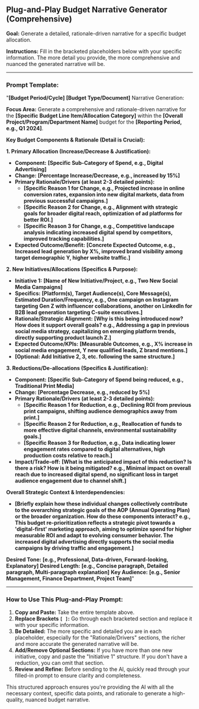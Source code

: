 ## Plug-and-Play Budget Narrative Generator (Comprehensive)

**Goal:** Generate a detailed, rationale-driven narrative for a specific budget allocation.

**Instructions:** Fill in the bracketed placeholders below with your specific information. The more detail you provide, the more comprehensive and nuanced the generated narrative will be.

---

### Prompt Template:

"**[Budget Period/Cycle]** **[Budget Type/Document]** Narrative Generation:

**Focus Area:** Generate a comprehensive and rationale-driven narrative for the **[Specific Budget Line Item/Allocation Category]** within the **[Overall Project/Program/Department Name]** budget for the **[Reporting Period, e.g., Q1 2024]**.

**Key Budget Components & Rationale (Detail is Crucial):**

**1. Primary Allocation (Increase/Decrease & Justification):**
   * **Component:** **[Specific Sub-Category of Spend, e.g., Digital Advertising]**
   * **Change:** **[Percentage Increase/Decrease, e.g., increased by 15%]**
   * **Primary Rationale/Drivers (at least 2-3 detailed points):**
      * **[Specific Reason 1 for Change, e.g., Projected increase in online conversion rates, expansion into new digital markets, data from previous successful campaigns.]**
      * **[Specific Reason 2 for Change, e.g., Alignment with strategic goals for broader digital reach, optimization of ad platforms for better ROI.]**
      * **[Specific Reason 3 for Change, e.g., Competitive landscape analysis indicating increased digital spend by competitors, improved tracking capabilities.]**
   * **Expected Outcome/Benefit:** **[Concrete Expected Outcome, e.g., Increased lead generation by X%, improved brand visibility among target demographic Y, higher website traffic.]**

**2. New Initiatives/Allocations (Specifics & Purpose):**
   * **Initiative 1:** **[Name of New Initiative/Project, e.g., Two New Social Media Campaigns]**
   * **Specifics:** **[Platform(s), Target Audience(s), Core Message(s), Estimated Duration/Frequency, e.g., One campaign on Instagram targeting Gen Z with influencer collaborations, another on LinkedIn for B2B lead generation targeting C-suite executives.]**
   * **Rationale/Strategic Alignment:** **[Why is this being introduced now? How does it support overall goals? e.g., Addressing a gap in previous social media strategy, capitalizing on emerging platform trends, directly supporting product launch Z.]**
   * **Expected Outcome/KPIs:** **[Measurable Outcomes, e.g., X% increase in social media engagement, Y new qualified leads, Z brand mentions.]**
   * **[Optional: Add Initiative 2, 3, etc. following the same structure.]**

**3. Reductions/De-allocations (Specifics & Justification):**
   * **Component:** **[Specific Sub-Category of Spend being reduced, e.g., Traditional Print Media]**
   * **Change:** **[Percentage Decrease, e.g., reduced by 5%]**
   * **Primary Rationale/Drivers (at least 2-3 detailed points):**
      * **[Specific Reason 1 for Reduction, e.g., Declining ROI from previous print campaigns, shifting audience demographics away from print.]**
      * **[Specific Reason 2 for Reduction, e.g., Reallocation of funds to more effective digital channels, environmental sustainability goals.]**
      * **[Specific Reason 3 for Reduction, e.g., Data indicating lower engagement rates compared to digital alternatives, high production costs relative to reach.]**
   * **Impact/Trade-off:** **[What is the anticipated impact of this reduction? Is there a risk? How is it being mitigated? e.g., Minimal impact on overall reach due to increased digital spend, no significant loss in target audience engagement due to channel shift.]**

**Overall Strategic Context & Interdependencies:**
   * **[Briefly explain how these individual changes collectively contribute to the overarching strategic goals of the AOP (Annual Operating Plan) or the broader organization. How do these components interact? e.g., This budget re-prioritization reflects a strategic pivot towards a 'digital-first' marketing approach, aiming to optimize spend for higher measurable ROI and adapt to evolving consumer behavior. The increased digital advertising directly supports the social media campaigns by driving traffic and engagement.]**

**Desired Tone:** **[e.g., Professional, Data-driven, Forward-looking, Explanatory]**
**Desired Length:** **[e.g., Concise paragraph, Detailed paragraph, Multi-paragraph explanation]**
**Key Audience:** **[e.g., Senior Management, Finance Department, Project Team]**"

---

### How to Use This Plug-and-Play Prompt:

1.  **Copy and Paste:** Take the entire template above.
2.  **Replace Brackets `[ ]`:** Go through each bracketed section and replace it with your specific information.
3.  **Be Detailed:** The more specific and detailed you are in each placeholder, especially for the "Rationale/Drivers" sections, the richer and more accurate the generated narrative will be.
4.  **Add/Remove Optional Sections:** If you have more than one new initiative, copy and paste the "Initiative 1" structure. If you don't have a reduction, you can omit that section.
5.  **Review and Refine:** Before sending to the AI, quickly read through your filled-in prompt to ensure clarity and completeness.

This structured approach ensures you're providing the AI with all the necessary context, specific data points, and rationale to generate a high-quality, nuanced budget narrative.
